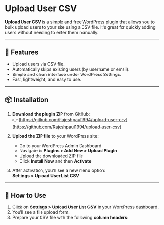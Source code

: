 # Upload User CSV

**Upload User CSV** is a simple and free WordPress plugin that allows you to bulk upload users to your site using a CSV file. It's great for quickly adding users without needing to enter them manually.

---

## 🚀 Features

- Upload users via CSV file.
- Automatically skips existing users (by username or email).
- Simple and clean interface under WordPress Settings.
- Fast, lightweight, and easy to use.

---

## 📦 Installation

1. **Download the plugin ZIP** from GitHub:  
   👉 [https://github.com/Rajeshpaul1994/upload-user-csv](https://github.com/Rajeshpaul1994/upload-user-csv)

2. **Upload the ZIP file** to your WordPress site:  
   - Go to your WordPress Admin Dashboard  
   - Navigate to **Plugins > Add New > Upload Plugin**  
   - Upload the downloaded ZIP file  
   - Click **Install Now** and then **Activate**

3. After activation, you'll see a new menu option:  
   **Settings > Upload User List CSV**

---

## 📁 How to Use

1. Click on **Settings > Upload User List CSV** in your WordPress dashboard.
2. You'll see a file upload form.
3. Prepare your CSV file with the following **column headers**:

